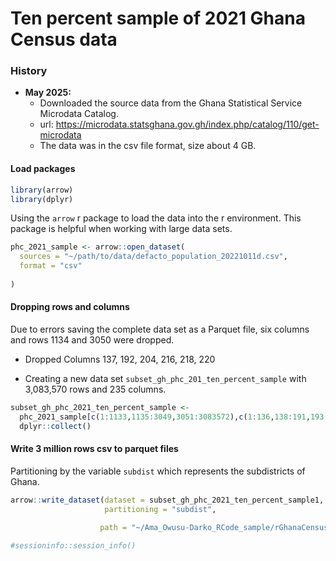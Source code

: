 Ten percent sample of 2021 Ghana Census data
================

### History

- **May 2025:**
  - Downloaded the source data from the Ghana Statistical Service
    Microdata Catalog.
  - url:
    <https://microdata.statsghana.gov.gh/index.php/catalog/110/get-microdata>
  - The data was in the csv file format, size about 4 GB.

#### Load packages

``` r
library(arrow)
library(dplyr)
```

Using the `arrow` r package to load the data into the r environment.
This package is helpful when working with large data sets.

``` r
phc_2021_sample <- arrow::open_dataset(
  sources = "~/path/to/data/defacto_population_20221011d.csv", 
  format = "csv"
 
)
```

#### Dropping rows and columns

Due to errors saving the complete data set as a Parquet file, six
columns and rows 1134 and 3050 were dropped.

- Dropped Columns 137, 192, 204, 216, 218, 220

- Creating a new data set `subset_gh_phc_201_ten_percent_sample` with
  3,083,570 rows and 235 columns.

``` r
subset_gh_phc_2021_ten_percent_sample <-
  phc_2021_sample[c(1:1133,1135:3049,3051:3083572),c(1:136,138:191,193:203,205:215,217, 219,221:241)]  |>
  dplyr::collect()
```

#### Write 3 million rows csv to parquet files

Partitioning by the variable `subdist` which represents the subdistricts
of Ghana.

``` r
arrow::write_dataset(dataset = subset_gh_phc_2021_ten_percent_sample1,
                     partitioning = "subdist",
 
                    path = "~/Ama_Owusu-Darko_RCode_sample/rGhanaCensus/data/subset_gh_phc_2021_ten_percent_sample_parquet_file")

#sessioninfo::session_info()
```
